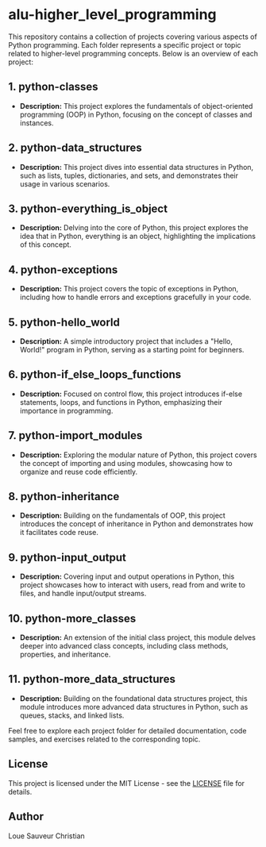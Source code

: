 # alu-higher_level_programming

This repository contains a collection of projects covering various aspects of Python programming. Each folder represents a specific project or topic related to higher-level programming concepts. Below is an overview of each project:

## 1. python-classes

- **Description:** This project explores the fundamentals of object-oriented programming (OOP) in Python, focusing on the concept of classes and instances.

## 2. python-data_structures

- **Description:** This project dives into essential data structures in Python, such as lists, tuples, dictionaries, and sets, and demonstrates their usage in various scenarios.

## 3. python-everything_is_object

- **Description:** Delving into the core of Python, this project explores the idea that in Python, everything is an object, highlighting the implications of this concept.

## 4. python-exceptions

- **Description:** This project covers the topic of exceptions in Python, including how to handle errors and exceptions gracefully in your code.

## 5. python-hello_world

- **Description:** A simple introductory project that includes a "Hello, World!" program in Python, serving as a starting point for beginners.

## 6. python-if_else_loops_functions

- **Description:** Focused on control flow, this project introduces if-else statements, loops, and functions in Python, emphasizing their importance in programming.

## 7. python-import_modules

- **Description:** Exploring the modular nature of Python, this project covers the concept of importing and using modules, showcasing how to organize and reuse code efficiently.

## 8. python-inheritance

- **Description:** Building on the fundamentals of OOP, this project introduces the concept of inheritance in Python and demonstrates how it facilitates code reuse.

## 9. python-input_output

- **Description:** Covering input and output operations in Python, this project showcases how to interact with users, read from and write to files, and handle input/output streams.

## 10. python-more_classes

- **Description:** An extension of the initial class project, this module delves deeper into advanced class concepts, including class methods, properties, and inheritance.

## 11. python-more_data_structures

- **Description:** Building on the foundational data structures project, this module introduces more advanced data structures in Python, such as queues, stacks, and linked lists.

Feel free to explore each project folder for detailed documentation, code samples, and exercises related to the corresponding topic.

## License

This project is licensed under the MIT License - see the [LICENSE](LICENSE) file for details.

## Author

Loue Sauveur Christian
